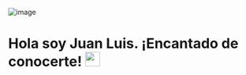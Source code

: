![image](https://github.com/user-attachments/assets/ea0c18bb-5e92-4917-ae7b-671674def367)

<h1>
  Hola soy Juan Luis. ¡Encantado de conocerte!
  <img decoding="async" src="https://media.giphy.com/media/hvRJCLFzcasrR4ia7z/giphy.gif" width="30px"/>
</h1>



